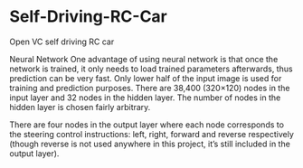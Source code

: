 # Self-Driving-RC-Car
Open VC self driving RC car

Neural Network
One advantage of using neural network is that once the network is trained, it only needs to load trained parameters afterwards, thus prediction can be very fast. Only lower half of the input image is used for training and prediction purposes. There are 38,400 (320×120) nodes in the input layer and 32 nodes in the hidden layer. The number of nodes in the hidden layer is chosen fairly arbitrary. 


There are four nodes in the output layer where each node corresponds to the steering control instructions: left, right, forward and reverse respectively (though reverse is not used anywhere in this project, it’s still included in the output layer).


